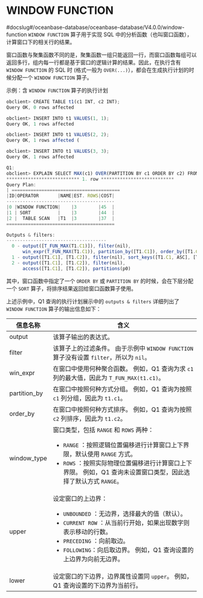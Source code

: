 WINDOW FUNCTION 
====================================
#docslug#/oceanbase-database/oceanbase-database/V4.0.0/window-function
`WINDOW FUNCTION` 算子用于实现 SQL 中的分析函数（也叫窗口函数），计算窗口下的相关行的结果。

窗口函数与聚集函数不同的是，聚集函数一组只能返回一行，而窗口函数每组可以返回多行，组内每一行都是基于窗口的逻辑计算的结果。因此，在执行含有 `WINDOW FUNCTION` 的 SQL 时 (格式一般为 `OVER(...)`），都会在生成执行计划的时候分配一个 `WINDOW FUNCTION` 算子。

示例：含 `WINDOW FUNCTION` 算子的执行计划

```javascript
obclient> CREATE TABLE t1(c1 INT, c2 INT);
Query OK, 0 rows affected 

obclient> INSERT INTO t1 VALUES(1, 1);
Query OK, 1 rows affected 

obclient> INSERT INTO t1 VALUES(2, 2);
Query OK, 1 rows affected (

obclient> INSERT INTO t1 VALUES(3, 3);
Query OK, 1 rows affected 

Q1: 
obclient> EXPLAIN SELECT MAX(c1) OVER(PARTITION BY c1 ORDER BY c2) FROM t1\G
*************************** 1. row ***************************
Query Plan:
| ========================================
|ID|OPERATOR       |NAME|EST. ROWS|COST|
----------------------------------------
|0 |WINDOW FUNCTION|    |3        |45  |
|1 | SORT          |    |3        |44  |
|2 |  TABLE SCAN   |T1  |3        |37  |
========================================

Outputs & filters: 
-------------------------------------
  0 - output([T_FUN_MAX(T1.C1)]), filter(nil), 
      win_expr(T_FUN_MAX(T1.C1)), partition_by([T1.C1]), order_by([T1.C2, ASC]), window_type(RANGE), upper(UNBOUNDED PRECEDING), lower(CURRENT ROW)
  1 - output([T1.C1], [T1.C2]), filter(nil), sort_keys([T1.C1, ASC], [T1.C2, ASC])
  2 - output([T1.C1], [T1.C2]), filter(nil), 
      access([T1.C1], [T1.C2]), partitions(p0)
```



其中，窗口函数中指定了一个 `ORDER BY` 或 `PARTITION BY` 的时候，会在下层分配一个 `SORT` 算子，将排序结果返回给窗口函数算子使用。

上述示例中，Q1 查询的执行计划展示中的 `outputs & filters` 详细列出了 `WINDOW FUNCTION` 算子的输出信息如下：


|   **信息名称**   |                                                                                                                                                            **含义**                                                                                                                                                             |
|--------------|-------------------------------------------------------------------------------------------------------------------------------------------------------------------------------------------------------------------------------------------------------------------------------------------------------------------------------|
| output       | 该算子输出的表达式。                                                                                                                                                                                                                                                                                                                    |
| filter       | 该算子上的过滤条件。 由于示例中 `WINDOW FUNCTION` 算子没有设置 `filter`，所以为 `nil`。                                                                                                                                                                                                                                                 |
| win_expr     | 在窗口中使用何种聚合函数。 例如，Q1 查询为求 `c1` 列的最大值，因此为 `T_FUN_MAX(t1.c1)`。                                                                                                                                                                                                                                                   |
| partition_by | 在窗口中按照何种方式分组。 例如，Q1 查询为按照 `c1` 列分组，因此为 `t1.c1`。                                                                                                                                                                                                                                                               |
| order_by     | 在窗口中按照何种方式排序。 例如，Q1 查询为按照 `c2` 列排序，因此为 `t1.c2`。                                                                                                                                                                                                                                                               |
| window_type  | 窗口类型，包括 `RANGE` 和 `ROWS` 两种： <ul><li> `RANGE` ：按照逻辑位置偏移进行计算窗口上下界限，默认使用 `RANGE` 方式。</li>   <li> `ROWS` ：按照实际物理位置偏移进行计算窗口上下界限。    例如，Q1 查询未设置窗口类型，因此选择了默认方式 `RANGE`。</li>                                                                        |
| upper        | 设定窗口的上边界： <ul><li> `UNBOUNDED` ：无边界，选择最大的值（默认）。   <li> `CURRENT ROW` ：从当前行开始，如果出现数字则表示移动的行数。 </li>  <li>`PRECEDING` ：向前取边。</li>  <li>`FOLLOWING`：向后取边界。    例如，Q1 查询设置的上边界为向前无边界。</li></ul> |
| lower        | 设定窗口的下边界，边界属性设置同 `upper`。 例如，Q1 查询设置的下边界为当前行。                                                                                                                                                                                                                                                                 |



